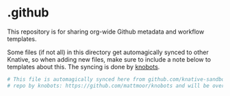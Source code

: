 # .github

This repository is for sharing org-wide Github metadata and workflow templates.

Some files (if not all) in this directory get automagically synced to other
Knative, so when adding new files, make sure to include a note below to
templates about this. The syncing is done by
[knobots](https://github.com/mattmoor/knobots).

```yaml
# This file is automagically synced here from github.com/knative-sandbox/.github
# repo by knobots: https://github.com/mattmoor/knobots and will be overwritten.
```


